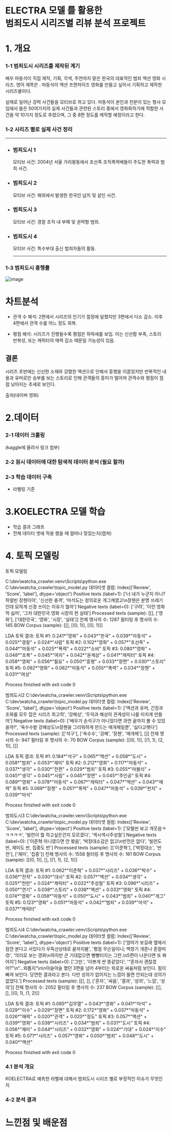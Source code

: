 # ELECTRA 모델 를 활용한 <br>범죄도시 시리즈별 리뷰 분석 프로젝트

# 1. 개요
### 1-1 범죄도시 시리즈를 제작된 계기

배우 마동석이 직접 제작, 기획, 각색, 주연까지 맡은 한국의 대표적인 범죄 액션 영화 시리즈. 
영어 제목은 <The Roundup Series>. 마동석이 액션 프렌차이즈 영화를 만들고 싶어서 기획하고 제작한 시리즈물이다.

실제로 일어난 강력 사건들을 모티브로 하고 있다. 마동석이 본인과 친분이 있는 형사 모임에서 들은 50여가지의 실제 사건들과 관련된 스토리 중에서 영화화하기에 적합한 사건을 약 10가지 정도로 추렸으며, 그 중 8편 정도를 제작할 예정이라고 한다.

### 1-2 시리즈 별로 실제 사건 정리
---
- ### 범죄도시 1
  모티브 사건: 2004년 서울 가리봉동에서 조선족 조직폭력배들이 주도한 폭력과 범죄 사건.

- ### 범죄도시 2
  모티브 사건: 해외에서 발생한 한국인 납치 및 살인 사건.

- ### 범죄도시 3
  모티브 사건: 경찰 조직 내 부패 및 권력형 범죄.

- ### 범죄도시 4
  모티브 사건: 특수부대 출신 범죄자들의 활동.
  
  ---
### 1-3 범죄도시 흥행률
![image](https://github.com/user-attachments/assets/f3d7ffc0-f99d-4d5b-b031-88b7a70bec78)

# 차트분석
- 관객 수 
해석: 2편에서 시리즈의 인기가 절정에 달했지만 3편에서 다소 감소. 이후 4편에서 관객 수를 어느 정도 회복.

- 평점
해석: 시리즈가 진행될수록 평점은 하락세를 보임. 이는 신선함 부족, 스토리 반복성, 또는 캐릭터의 매력 감소 때문일 가능성이 있음.

## 결론

시리즈 초반에는 신선한 소재와 강렬한 액션으로 인해서 흥행을 이끌었지만
반복적인 내용과 유머로만 승부를 보는 스토리로 인해 관객들의 흥미가 떨어져 관객수와 평점이 점점 낮아지는 추세로 보인다. 


출처(네이버 영화)

# 2.데이터

### 2-1 데이터 크롤링
(kaggle에 올려서 링크 첨부)

### 2-2 원시 데이터에 대한 탐색적 데이터 분석 (필요 할까)

### 2-3 학습 데이터 구축
- 라벨링 기준



# 3.KOELECTRA 모델 학습
- 학습 결과 그래프
- 전체 데이터 셋에 적용 했을 때 얼마나 맞았는지(캡쳐)


# 4. 토픽 모델링 
토픽 모델링

C:\dev\watcha_crawler\.venv\Scripts\python.exe C:\dev\watcha_crawler\topic_model.py 
데이터셋 컬럼: Index(['Review', 'Score', 'label'], dtype='object')
Positive texts (label=1): ['너 내가 누군지 아니? 하얼빈 장첸이야', '신선한 충격', '마석도는 정의로운 개그캐였고\n장첸은 분명 쓰레기인데 묘하게 신경 쓰이는 이유가 뭘까']
Negative texts (label=0): ['구려', '이런 영화 딱 싫어', '그저 대한민국 영화 시장의 현 실태']
Processed texts (sample): [[], ['영화'], ['대한민국', '영화', '시장', '실태']]
전체 명사의 수: 1287
필터링 후 명사의 수: 145
BOW Corpus (sample): [[], [(0, 1)], [(0, 1)]]

LDA 토픽 결과:
토픽 #1: 0.241*"영화" + 0.043*"한국" + 0.039*"마동석" + 0.025*"경찰" + 0.024*"사람"
토픽 #2: 0.102*"영화" + 0.057*"조선족" + 0.044*"마동석" + 0.025*"폭력" + 0.022*"소비"
토픽 #3: 0.080*"영화" + 0.048*"조폭" + 0.045*"여자" + 0.042*"윤계상" + 0.041*"캐릭터"
토픽 #4: 0.058*"영화" + 0.056*"필요" + 0.050*"흥행" + 0.033*"장면" + 0.030*"스토리"
토픽 #5: 0.092*"영화" + 0.082*"마동석" + 0.055*"폭력" + 0.034*"장첸" + 0.031*"여성"

Process finished with exit code 0



범죄도시2
C:\dev\watcha_crawler\.venv\Scripts\python.exe C:\dev\watcha_crawler\topic_model.py 
데이터셋 컬럼: Index(['Review', 'Score', 'label'], dtype='object')
Positive texts (label=1): ['액션과 유머, 긴장과 조화를 모두 잡은 시리즈 최고작', '강해상', '두익과 해상의 관계성이 나를 미치게 만들어']
Negative texts (label=0): ['배우가 손석구가 아니었다면 과연 끝까지 볼 수 있었을까?', '옥수수밭 강해상도\n장첸을 그리워하게 만드는 매개체일뿐', '싫다고햇다']
Processed texts (sample): [['석구'], ['옥수수', '강해', '장첸', '매개체'], []]
전체 명사의 수: 947
필터링 후 명사의 수: 70
BOW Corpus (sample): [[(0, 1)], [(1, 1), (2, 1)], []]

LDA 토픽 결과:
토픽 #1: 0.184*"석구" + 0.065*"액션" + 0.058*"도시" + 0.058*"범죄" + 0.053*"재미"
토픽 #2: 0.212*"영화" + 0.117*"마동석" + 0.037*"생각" + 0.030*"전편" + 0.029*"범죄"
토픽 #3: 0.055*"마블리" + 0.045*"생각" + 0.045*"사람" + 0.045*"장면" + 0.045*"주인공"
토픽 #4: 0.089*"영화" + 0.078*"마동석" + 0.067*"캐릭터" + 0.047*"액션" + 0.043*"매력"
토픽 #5: 0.069*"장첸" + 0.051*"폭력" + 0.047*"마동석" + 0.039*"펀치" + 0.039*"마석"

Process finished with exit code 0

범죄도시3
C:\dev\watcha_crawler\.venv\Scripts\python.exe C:\dev\watcha_crawler\topic_model.py 
데이터셋 컬럼: Index(['Review', 'Score', 'label'], dtype='object')
Positive texts (label=1): ['모텔씬 보고 개웃음ㅋㅋㅋㅋㅋ', '빌런이 뭘 하고싶은건지 모르겠다', '섹시섹시주성철']
Negative texts (label=0): ['이준혁 아니였으면 안 봤음', '박장대소감은 없고\n반전은 없다', '빌런도 반, 재미도 반, 집중도 반']
Processed texts (sample): [['이준혁'], ['박장대소', '반전'], ['재미', '집중']]
전체 명사의 수: 1558
필터링 후 명사의 수: 161
BOW Corpus (sample): [[(0, 1)], [], [(1, 1), (2, 1)]]

LDA 토픽 결과:
토픽 #1: 0.062*"이준혁" + 0.037*"시리즈" + 0.036*"박수" + 0.036*"전작" + 0.030*"대사"
토픽 #2: 0.057*"액션" + 0.034*"생각" + 0.025*"천만" + 0.024*"캐릭터" + 0.022*"주성철"
토픽 #3: 0.096*"시리즈" + 0.050*"연기" + 0.038*"스토리" + 0.038*"액션" + 0.033*"영화"
토픽 #4: 0.074*"영화" + 0.058*"마동석" + 0.050*"도시" + 0.043*"범죄" + 0.040*"개그"
토픽 #5: 0.123*"영화" + 0.051*"마동석" + 0.042*"범죄" + 0.039*"마석" + 0.037*"캐릭터"

Process finished with exit code 0

범죄도시4
C:\dev\watcha_crawler\.venv\Scripts\python.exe C:\dev\watcha_crawler\topic_model.py 
데이터셋 컬럼: Index(['Review', 'Score', 'label'], dtype='object')
Positive texts (label=1): ['엄마가 보길래 옆에서 잠깐 본다고 서있다가 우뚝선상태로 끝까지봄', '평점 무슨일이니; 백창기 개존나 존잘띠😍', '의리로 보는 영화\n하지만 큰 기대없으면 빵빵터지는 그런.\n5편이 나온다면 또 봐야지']
Negative texts (label=0): ['그만.', '이쁘게 싼 똥같았다', '“혼자서 괜찮겠어?”\n“…외롭지“\n\n아슬아슬 했던 3편을 넘어 4부터는 외로운 싸움처럼 보인다. 힘이 빠져 보인다. 당연한 결과라고 본다. 다만 성의가 없어지는 느낌이 들면 안되는데 성의가 없었다.']
Processed texts (sample): [[], [], ['혼자', '싸움', '결과', '성의', '느낌', '성의']]
전체 명사의 수: 2052
필터링 후 명사의 수: 237
BOW Corpus (sample): [[], [], [(0, 1), (1, 2)]]

LDA 토픽 결과:
토픽 #1: 0.085*"김무열" + 0.043*"영화" + 0.041*"마석" + 0.029*"이수" + 0.029*"장면"
토픽 #2: 0.172*"영화" + 0.037*"마동석" + 0.026*"매력" + 0.020*"관객" + 0.020*"정도"
토픽 #3: 0.057*"액션" + 0.039*"영화" + 0.038*"시리즈" + 0.034*"범죄" + 0.031*"도시"
토픽 #4: 0.056*"재미" + 0.044*"시리즈" + 0.032*"영화" + 0.024*"기대" + 0.024*"이수"
토픽 #5: 0.071*"시리즈" + 0.057*"영화" + 0.050*"범죄" + 0.048*"도시" + 0.040*"액션"

Process finished with exit code 0


### 4.1 분석 개요
KOELECTRA로 예측한 라벨에 대해서 범죄도시 시리즈 별로 부정적인 이슈가 무엇인지

### 4-2 분석 결과

# 느낀점 및 배운점



  
